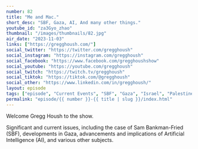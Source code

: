 ```yaml
---
number: 82
title: "Me and Mac."
short_desc: "SBF, Gaza, AI, And many other things."
youtube_id: "za3Gyo_zhao"
thumbnail: "/images/thumbnails/82.jpg"
air_date: "2023-11-03"
links: ["https://gregghoush.com/"]
social_twitter: "https://twitter.com/gregghoush"
social_instagram: "https://instagram.com/gregghoush"
social_facebook: "https://www.facebook.com/gregghoushshow"
social_youtube: "https://youtube.com/gregghoush"
social_twitch: "https://twitch.tv/gregghoush"
social_tiktok: "https://tiktok.com/@gregghoush"
social_other: "https://www.linkedin.com/in/gregghoush/"
layout: episode
tags: ["episode", "Current Events", "SBF", "Gaza", "Israel", "Palestine", "AI"]
permalink: "episode/{{ number }}-{{ title | slug }}/index.html"
---
```


Welcome Gregg Housh to the show.

Significant and current issues, including the case of Sam Bankman-Fried (SBF), developments in Gaza, advancements and implications of Artificial Intelligence (AI), and various other subjects.
